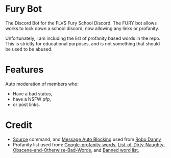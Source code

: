 # Fury Bot
The Discord Bot for the FLVS Fury School Discord. The FURY bot allows works to lock down a school discord, now allowing any links or profanity.

Unfortunately, I am including the list of profanity based words in the repo. This is strictly for educational purposes, and is not something that should be used to be abused.

# Features
Auto moderation of members who:

- Have a bad status,
- have a NSFW pfp,
- or post links.




# Credit
- [Source](https://github.com/NextChai/FURYBot/blob/main/cogs/commands.py#L26-L64) command, and [Message Auto Blocking](https://github.com/NextChai/FURYBot/blob/main/bot.py#L72-L135) used from [Robo Danny](https://github.com/Rapptz/RoboDanny/)
- Profanity list used from: [Google-profanity-words](https://github.com/RobertJGabriel/Google-profanity-words), [List-of-Dirty-Naughty-Obscene-and-Otherwise-Bad-Words](https://github.com/LDNOOBW/List-of-Dirty-Naughty-Obscene-and-Otherwise-Bad-Words), and [Banned word list](http://www.bannedwordlist.com/), 
